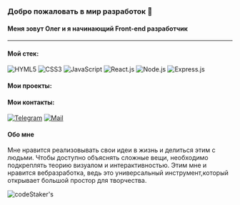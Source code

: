 ### Добро пожаловать в мир разработок 👋
#### Меня зовут Олег и я начинающий Front-end разработчик

---

#### Мой стек:
![HYML5](https://img.shields.io/badge/HTML5-E34F26?style=for-the-badge&logo=html5&logoColor=white) 
![CSS3](https://img.shields.io/badge/CSS3-1572B6?style=for-the-badge&logo=css3&logoColor=white)
![JavaScript](https://img.shields.io/badge/JavaScript-323330?style=for-the-badge&logo=javascript&logoColor=F7DF1E)
![React.js](https://img.shields.io/badge/React-20232A?style=for-the-badge&logo=react&logoColor=61DAFB)
![Node.js](https://img.shields.io/badge/Node.js-43853D?style=for-the-badge&logo=node.js&logoColor=white)
![Express.js](https://img.shields.io/badge/Express.js-404D59?style=for-the-badge)

#### Мои проекты:


#### Мои контакты:
[![Telegram](https://img.shields.io/badge/Telegram-2CA5E0?style=for-the-badge&logo=telegram&logoColor=white)](https://t.me/orlov_development)
[![Mail](https://img.shields.io/badge/-eagle.217@mail.ru-141130?style=for-the-badge&logo=Gmail)](mailto:eagle.217@mail.ru)

#### Обо мне
Мне нравится реализовывать свои идеи в жизнь и делиться этим с людьми. Чтобы доступно объяснять сложные вещи, необходимо подкреплять теорию визуалом и интерактивностью. Этим мне и нравится вебразработка, ведь это универсальный инструмент,который открывает большой простор для творчества.

<img align="left" alt="codeStaker's" src="https://github-readme-stats.vercel.app/api?username=orlov-oleg-developer&show_icons=true&hide_border=true">

<!-- [![Top Langs](https://github-readme-stats.vercel.app/api/top-langs/?username=yurovdigital&layout=compact)](https://github.com/anuraghazra/github-readme-stats) -->
